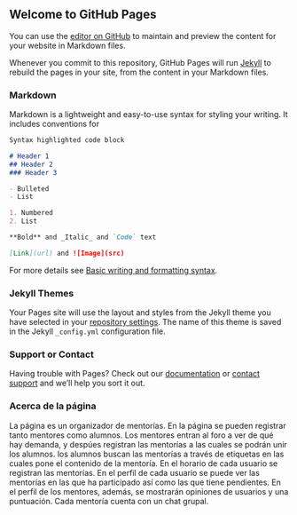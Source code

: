 ## Welcome to GitHub Pages

You can use the [editor on GitHub](https://github.com/manuespi/cementor.github.io/edit/main/README.md) to maintain and preview the content for your website in Markdown files.

Whenever you commit to this repository, GitHub Pages will run [Jekyll](https://jekyllrb.com/) to rebuild the pages in your site, from the content in your Markdown files.

### Markdown

Markdown is a lightweight and easy-to-use syntax for styling your writing. It includes conventions for

```markdown
Syntax highlighted code block

# Header 1
## Header 2
### Header 3

- Bulleted
- List

1. Numbered
2. List

**Bold** and _Italic_ and `Code` text

[Link](url) and ![Image](src)
```

For more details see [Basic writing and formatting syntax](https://docs.github.com/en/github/writing-on-github/getting-started-with-writing-and-formatting-on-github/basic-writing-and-formatting-syntax).

### Jekyll Themes

Your Pages site will use the layout and styles from the Jekyll theme you have selected in your [repository settings](https://github.com/manuespi/cementor.github.io/settings/pages). The name of this theme is saved in the Jekyll `_config.yml` configuration file.

### Support or Contact

Having trouble with Pages? Check out our [documentation](https://docs.github.com/categories/github-pages-basics/) or [contact support](https://support.github.com/contact) and we’ll help you sort it out.


### Acerca de la página

La página es un organizador de mentorías.
En la página se pueden registrar tanto mentores como alumnos.
Los mentores entran al foro a ver de qué hay demanda, y despúes registran las mentorías a las cuales se podrán unir los alumnos.
los alumnos buscan las mentorías a través de etiquetas en las cuales pone el contenido de la mentoría.
En el horario de cada usuario se registran las mentorías. En el perfil de cada usuario se puede ver las mentorías en las que ha participado así como las que tiene pendientes. En el perfil de los mentores, además, se mostrarán opiniones de usuarios y una puntuación.
Cada mentoría cuenta con un chat grupal.
